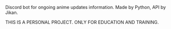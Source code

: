 Discord bot for ongoing anime updates information. Made by Python, API by Jikan.

THIS IS A PERSONAL PROJECT. ONLY FOR EDUCATION AND TRAINING.
